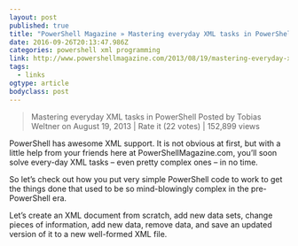 ```yaml
---
layout: post
published: true
title: "PowerShell Magazine » Mastering everyday XML tasks in PowerShell"
date: 2016-09-26T20:13:47.986Z
categories: powershell xml programming 
link: http://www.powershellmagazine.com/2013/08/19/mastering-everyday-xml-tasks-in-powershell/
tags:
  - links
ogtype: article
bodyclass: post
---
```


> Mastering everyday XML tasks in PowerShell
Posted by Tobias Weltner on August 19, 2013 | Rate it
 (22 votes) | 152,899 views

PowerShell has awesome XML support. It is not obvious at first, but with a little help from your friends here at PowerShellMagazine.com, you’ll soon solve every-day XML tasks – even pretty complex ones – in no time.

So let’s check out how you put very simple PowerShell code to work to get the things done that used to be so mind-blowingly complex in the pre-PowerShell era.

Let’s create an XML document from scratch, add new data sets, change pieces of information, add new data, remove data, and save an updated version of it to a new well-formed XML file.

